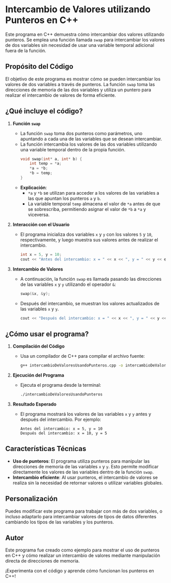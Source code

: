 # Intercambio de Valores utilizando Punteros en C++

Este programa en C++ demuestra cómo intercambiar dos valores utilizando punteros. Se emplea una función llamada `swap` para intercambiar los valores de dos variables sin necesidad de usar una variable temporal adicional fuera de la función.

## Propósito del Código

El objetivo de este programa es mostrar cómo se pueden intercambiar los valores de dos variables a través de punteros. La función `swap` toma las direcciones de memoria de las dos variables y utiliza un puntero para realizar el intercambio de valores de forma eficiente.

## ¿Qué incluye el código?

1. **Función `swap`**
   - La función `swap` toma dos punteros como parámetros, uno apuntando a cada una de las variables que se desean intercambiar. 
   - La función intercambia los valores de las dos variables utilizando una variable temporal dentro de la propia función.
     ```cpp
     void swap(int* a, int* b) {
         int temp = *a;
         *a = *b;
         *b = temp;
     }
     ```
   - **Explicación**:
     - `*a` y `*b` se utilizan para acceder a los valores de las variables a las que apuntan los punteros `a` y `b`.
     - La variable temporal `temp` almacena el valor de `*a` antes de que se sobrescriba, permitiendo asignar el valor de `*b` a `*a` y viceversa.

2. **Interacción con el Usuario**
   - El programa inicializa dos variables `x` y `y` con los valores `5` y `10`, respectivamente, y luego muestra sus valores antes de realizar el intercambio.
     ```cpp
     int x = 5, y = 10;
     cout << "Antes del intercambio: x = " << x << ", y = " << y << endl;
     ```
   
3. **Intercambio de Valores**
   - A continuación, la función `swap` es llamada pasando las direcciones de las variables `x` y `y` utilizando el operador `&`:
     ```cpp
     swap(&x, &y);
     ```
   - Después del intercambio, se muestran los valores actualizados de las variables `x` y `y`.
     ```cpp
     cout << "Después del intercambio: x = " << x << ", y = " << y << endl;
     ```

## ¿Cómo usar el programa?

1. **Compilación del Código**
   - Usa un compilador de C++ para compilar el archivo fuente:
     ```bash
     g++ intercambioDeValoresUsandoPunteros.cpp -o intercambioDeValoresUsandoPunteros
     ```

2. **Ejecución del Programa**
   - Ejecuta el programa desde la terminal:
     ```bash
     ./intercambioDeValoresUsandoPunteros
     ```

3. **Resultado Esperado**
   - El programa mostrará los valores de las variables `x` y `y` antes y después del intercambio. Por ejemplo:
     ```plaintext
     Antes del intercambio: x = 5, y = 10
     Después del intercambio: x = 10, y = 5
     ```

## Características Técnicas

- **Uso de punteros**: El programa utiliza punteros para manipular las direcciones de memoria de las variables `x` y `y`. Esto permite modificar directamente los valores de las variables dentro de la función `swap`.
- **Intercambio eficiente**: Al usar punteros, el intercambio de valores se realiza sin la necesidad de retornar valores o utilizar variables globales.
  
## Personalización

Puedes modificar este programa para trabajar con más de dos variables, o incluso adaptarlo para intercambiar valores de tipos de datos diferentes cambiando los tipos de las variables y los punteros.

## Autor

Este programa fue creado como ejemplo para mostrar el uso de punteros en C++ y cómo realizar un intercambio de valores mediante manipulación directa de direcciones de memoria.

¡Experimenta con el código y aprende cómo funcionan los punteros en C++!
